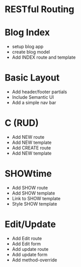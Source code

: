 # RESTful Routing

# Blog Index
* setup blog app
* create blog model
* Add INDEX route and template

# Basic Layout
* Add header/footer partials
* Include Semantic UI
* Add a simple nav bar

# C (RUD)
* Add NEW route
* Add NEW template
* Add CREATE route
* Add NEW template

# SHOWtime
* Add SHOW route
* Add SHOW template
* Link to SHOW template
* Style SHOW template


# Edit/Update
* Add Edit route
* Add Edit form
* Add update route
* Add update form
* Add method-override
